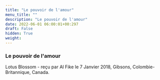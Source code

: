 ```yaml
---
title: "Le pouvoir de l'amour"
menu_title: ""
description: "Le pouvoir de l'amour"
date: 2022-06-01 06:00:01+00:297
draft: False
hidden: True
weight:
---
```

### Le pouvoir de l'amour

Lotus Blossom - reçu par Al Fike le 7 Janvier 2018, Gibsons, Colombie-Britannique, Canada.



